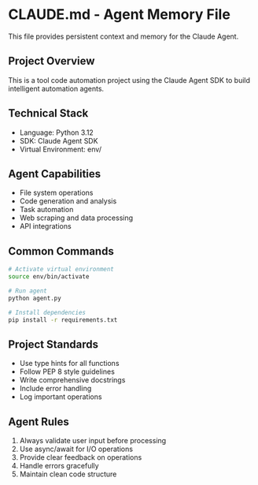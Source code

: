 # CLAUDE.md - Agent Memory File

This file provides persistent context and memory for the Claude Agent.

## Project Overview
This is a tool code automation project using the Claude Agent SDK to build intelligent automation agents.

## Technical Stack
- Language: Python 3.12
- SDK: Claude Agent SDK
- Virtual Environment: env/

## Agent Capabilities
- File system operations
- Code generation and analysis
- Task automation
- Web scraping and data processing
- API integrations

## Common Commands
```bash
# Activate virtual environment
source env/bin/activate

# Run agent
python agent.py

# Install dependencies
pip install -r requirements.txt
```

## Project Standards
- Use type hints for all functions
- Follow PEP 8 style guidelines
- Write comprehensive docstrings
- Include error handling
- Log important operations

## Agent Rules
1. Always validate user input before processing
2. Use async/await for I/O operations
3. Provide clear feedback on operations
4. Handle errors gracefully
5. Maintain clean code structure
